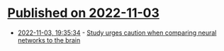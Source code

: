 # [Published on 2022-11-03](index.md)

* [2022-11-03, 19:35:34](https://news.ycombinator.com/item?id=33456248) - [Study urges caution when comparing neural networks to the brain](https://news.mit.edu/2022/neural-networks-brain-function-1102)
